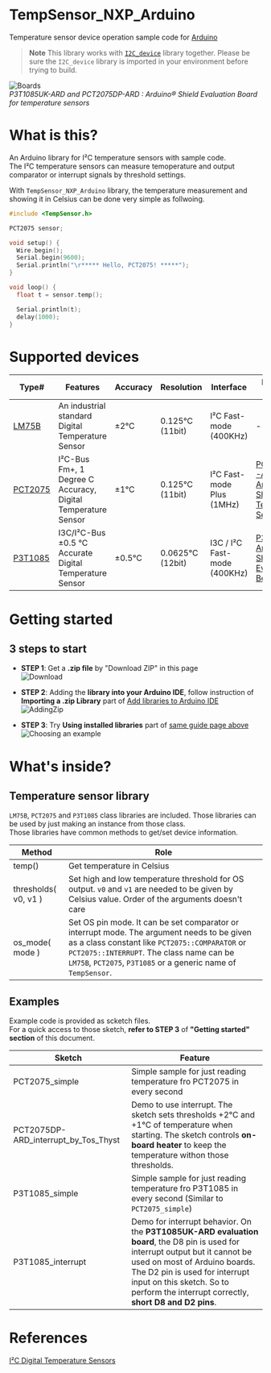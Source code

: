 # TempSensor_NXP_Arduino
Temperature sensor device operation sample code for [Arduino](https://www.arduino.cc) 

> **Note**
This library works with [`I2C_device`](https://github.com/teddokano/I2C_device_Arduino) library together. Please be sure the `I2C_device` library is imported in your environment before trying to build. 

![Boards](https://github.com/teddokano/additional_files/blob/main/TempSensor_NXP_Arduino/TempSensors.jpg)  
_P3T1085UK-ARD and PCT2075DP-ARD : Arduino® Shield Evaluation Board for temperature sensors_

# What is this?
An Arduino library for I²C temperature sensors with sample code.  
The I²C temperature sensors can measure temoperature and output comparator or interrupt signals by threshold settings. 

With `TempSensor_NXP_Arduino` library, the temperature measurement and showing it in Celsius can be done very simple as follwoing. 
```cpp
#include <TempSensor.h>

PCT2075 sensor;

void setup() {
  Wire.begin();
  Serial.begin(9600);
  Serial.println("\r***** Hello, PCT2075! *****");
}

void loop() {
  float t = sensor.temp();

  Serial.println(t);
  delay(1000);
}
```

# Supported devices
Type#|Features|Accuracy|Resolution|Interface|Evaluation board
---|---|---|---|---|---
[LM75B](https://www.nxp.jp/products/sensors/ic-digital-temperature-sensors/digital-temperature-sensor-and-thermal-watchdog:LM75B)											|An industrial standard Digital Temperature Sensor				|±2℃		|0.125℃ (11bit)	|I²C Fast-mode (400KHz)			|---
[PCT2075](https://www.nxp.jp/products/sensors/ic-digital-temperature-sensors/ic-bus-fm-plus-1-degree-c-accuracy-digital-temperature-sensor-and-thermal-watchdog:PCT2075)	|I²C-Bus Fm+, 1 Degree C Accuracy, Digital Temperature Sensor	|±1℃		|0.125℃ (11bit)	|I²C Fast-mode Plus (1MHz)		|[PCT2075DP-ARD Arduino® Shield - Temperature Sensors](https://www.nxp.jp/design/development-boards/analog-toolbox/arduino-shields-solutions/pct2075dp-ard-arduino-shield-temperature-sensors:PCT2075DP-ARD)
[P3T1085](https://www.nxp.jp/products/sensors/ic-digital-temperature-sensors/i3c-ic-bus-0-5-c-accurate-digital-temperature-sensor:P3T1085UK)								|I3C/I²C-Bus ±0.5 °C Accurate Digital Temperature Sensor		|±0.5℃	|0.0625℃ (12bit)	|I3C / I²C Fast-mode (400KHz)	|[P3T1085UK Arduino® Shield Evaluation Board](https://www.nxp.com/design/development-boards/analog-toolbox/arduino-shields-solutions/p3t1085uk-arduino-shield-evaluation-board:P3T1085UK-ARD?_gl=1*up6muo*_ga*NTA5NDE1NDA0LjE2NzgzNDYyNzA.*_ga_WM5LE0KMSH*MTY3OTk0MzEzOS4yMS4xLjE2Nzk5NDQ1NjMuMC4wLjA.)

# Getting started
## 3 steps to start
- **STEP 1**: Get a **.zip file** by "Download ZIP" in this page  
![Download](https://github.com/teddokano/additional_files/blob/main/TempSensor_NXP_Arduino/download.png)  

- **STEP 2**: Adding the **library into your Arduino IDE**, follow instruction of **Importing a .zip Library** part of [Add libraries to Arduino IDE](https://support.arduino.cc/hc/en-us/articles/5145457742236-Add-libraries-to-Arduino-IDE)  
![AddingZip](https://github.com/teddokano/additional_files/blob/main/TempSensor_NXP_Arduino/add_zip.png)  

- **STEP 3**: Try **Using installed libraries** part of [same guide page above](https://support.arduino.cc/hc/en-us/articles/5145457742236-Add-libraries-to-Arduino-IDE)  
![Choosing an example](https://github.com/teddokano/additional_files/blob/main/TempSensor_NXP_Arduino/examples.png)  

# What's inside?
## Temperature sensor library
`LM75B`, `PCT2075` and `P3T1085` class libraries are included. Those libraries can be used by just making an instance from those class.  
Those libraries have common methods to get/set device information.

Method|Role
---|---
temp()					|Get temperature in Celsius
thresholds( v0, v1 )	|Set high and low temperature threshold for OS output. `v0` and `v1` are needed to be given by Celsius value. Order of the arguments doesn't care
os_mode( mode )			|Set OS pin mode. It can be set comparator or interrupt mode. The argument needs to be given as a class constant like `PCT2075::COMPARATOR` or `PCT2075::INTERRUPT`. The class name can be `LM75B`, `PCT2075`, `P3T1085` or a generic name of `TempSensor`.

## Examples
Example code is provided as scketch files.  
For a quick access to those sketch, **refer to STEP 3** of **"Getting started" section** of this document. 

Sketch|Feature
---|---
PCT2075_simple							|Simple sample for just reading temperature fro PCT2075 in every second
PCT2075DP-ARD_interrupt_by_Tos_Thyst	|Demo to use interrupt. The sketch sets thresholds +2℃ and +1℃ of temperature when starting. The sketch controls **on-board heater** to keep the temperature withon those thresholds.
P3T1085_simple							|Simple sample for just reading temperature fro P3T1085 in every second (Similar to `PCT2075_simple`)
P3T1085_interrupt						|Demo for interrupt behavior. On the **P3T1085UK-ARD evaluation board**, the D8 pin is used for interrupt output but it cannot be used on most of Arduino boards. The D2 pin is used for interrupt input on this sketch. So to perform the interrupt correctly, **short D8 and D2 pins**. 

# References
[I²C Digital Temperature Sensors](https://www.nxp.com/products/sensors/ic-digital-temperature-sensors:MC_31128)

